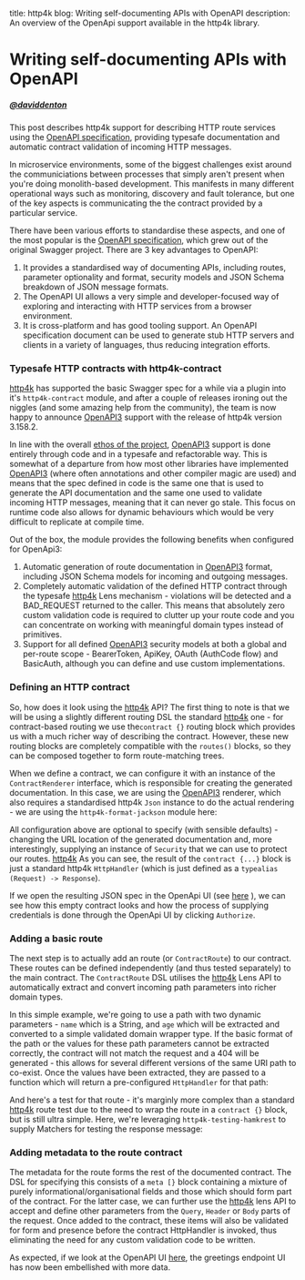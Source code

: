 title: http4k blog: Writing self-documenting APIs with OpenAPI
description: An overview of the OpenApi support available in the http4k library.

# Writing self-documenting APIs with OpenAPI

##### [@daviddenton][github]

This post describes http4k support for describing HTTP route services using the [OpenAPI specification], providing typesafe documentation and automatic contract validation of incoming 
HTTP messages.

In microservice environments, some of the biggest challenges exist around the communiciations between processes that simply aren't present when you're doing monolith-based development. This manifests in many different operational ways such as monitoring, discovery and fault tolerance, but one of the key aspects is communicating the the contract provided by a particular service.

There have been various efforts to standardise these aspects, and one of the most popular is the [OpenAPI specification], which grew out of the original Swagger project. There are 3 key advantages to OpenAPI:

1. It provides a standardised way of documenting APIs, including routes, parameter optionality and format, security models and JSON Schema breakdown of JSON message formats.
1. The OpenAPI UI allows a very simple and developer-focused way of exploring and interacting with HTTP services from a browser environment.
1. It is cross-platform and has good tooling support. An OpenAPI specification document can be used to generate stub HTTP servers and clients in a variety of languages, thus reducing integration efforts.

### Typesafe HTTP contracts with http4k-contract

[http4k] has supported the basic Swagger spec for a while via a plugin into it's `http4k-contract` module, and after a couple of releases ironing out the niggles (and some amazing help from the community), the team is now happy to announce [OpenAPI3] support with the release of http4k version 3.158.2.

In line with the overall [ethos of the project](/rationale), [OpenAPI3] support is done entirely through code and in a typesafe and refactorable way. This is somewhat of a departure from how most other libraries have implemented [OpenAPI3] (where often annotations and other compiler magic are used) and means that the spec defined in code is the same one that is used to generate the API documentation and the same one used to validate incoming HTTP messages, meaning that it can never go stale. This focus on runtime code also allows for dynamic behaviours which would be very difficult to replicate at compile time.

Out of the box, the module provides the following benefits when configured for OpenApi3:

1. Automatic generation of route documentation in [OpenAPI3] format, including JSON Schema models for incoming and outgoing messages.
1. Completely automatic validation of the defined HTTP contract through the typesafe [http4k] Lens mechanism - violations will be detected and a BAD_REQUEST returned to the caller. This means that absolutely zero custom validation code is required to clutter up your route code and you can concentrate on working with meaningful domain types instead of primitives.
1. Support for all defined [OpenAPI3] security models at both a global and per-route scope - BearerToken, ApiKey, OAuth (AuthCode flow) and BasicAuth, although you can define and use custom implementations.

### Defining an HTTP contract
So, how does it look using the [http4k] API? The first thing to note is that we will be using a slightly different routing DSL the standard [http4k] one - for contract-based routing we use the`contract {}` routing block which provides us with a much richer way of describing the contract. However, these new routing blocks are completely compatible with the `routes()` blocks, so they can be composed together to form route-matching trees.

When we define a contract, we can configure it with an instance of the `ContractRenderer` interface, which is responsible for creating the generated documentation. In this case, we are using the [OpenAPI3] renderer, which also requires a standardised http4k `Json` instance to do the actual rendering - we are using the `http4k-format-jackson` module here:

<script src="https://gist-it.appspot.com/https://github.com/http4k/http4k/blob/master/src/docs/blog/self_documenting_apis/empty_contract.kt"></script>

All configuration above are optional to specify (with sensible defaults) - changing the URL location of the generated documentation and, more interestingly, supplying an instance of `Security` that we can use to protect our routes. [http4k] 
As you can see, the result of the `contract {...}` block is just a standard http4k `HttpHandler` (which is just defined as a `typealias (Request) -> Response`).

If we open the resulting JSON spec in the OpenApi UI (see [here](https://www.http4k.org/openapi3/?url=https%3A%2F%2Fraw.githubusercontent.com%2Fhttp4k%2Fhttp4k%2Fmaster%2Fsrc%2Fdocs%2Fblog%2Fself_documenting_apis%2Fempty_contract.json) ), we can see how this empty contract looks and how the process of supplying credentials is done through the OpenApi UI by clicking `Authorize`.

### Adding a basic route
The next step is to actually add an route (or `ContractRoute`) to our contract. These routes can be defined independently (and thus tested separately) to the main contract. The `ContractRoute` DSL utilises the [http4k] Lens API to automatically extract and convert incoming path parameters into richer domain types. 

In this simple example, we're going to use a path with two dynamic parameters - `name` which is a String, and `age` which will be extracted and converted to a simple validated domain wrapper type. If the basic format of the path or the values for these path parameters cannot be extracted correctly, the contract will not match the request and a 404 will be generated - this allows for several different versions of the same URI path to co-exist. Once the values have been extracted, they are passed to a function which will return a pre-configured `HttpHandler` for that path:

<script src="https://gist-it.appspot.com/https://github.com/http4k/http4k/blob/master/src/docs/blog/self_documenting_apis/basic_route.kt"></script>

And here's a test for that route - it's marginly more complex than a standard [http4k] route test due to the need to wrap the route in a `contract {}` block, but is still ultra simple. Here, we're leveraging `http4k-testing-hamkrest` to supply Matchers for testing the response message:

<script src="https://gist-it.appspot.com/https://github.com/http4k/http4k/blob/master/src/docs/blog/self_documenting_apis/basic_route_test.kt"></script>

### Adding metadata to the route contract
The metadata for the route forms the rest of the documented contract. The DSL for specifying this consists of a `meta [}` block containing a mixture of purely informational/organisational fields and those which should form part of the contract. For the latter case, we can further use the [http4k] lens API to accept and define other parameters from the `Query`, `Header` or `Body` parts of the request. Once added to the contract, these items will also be validated for form and presence before the contract HttpHandler is invoked, thus eliminating the need for any custom validation code to be written.

<script src="https://gist-it.appspot.com/https://github.com/http4k/http4k/blob/master/src/docs/blog/self_documenting_apis/metadata_route.kt"></script>

As expected, if we look at the OpenAPI UI [here](https://www.http4k.org/openapi3/?url=https%3A%2F%2Fraw.githubusercontent.com%2Fhttp4k%2Fhttp4k%2Fmaster%2Fsrc%2Fdocs%2Fblog%2Fself_documenting_apis%2Fmetadata_contract.json), the greetings endpoint UI has now been embellished with more data.

[github]: http://github.com/daviddenton
[http4k]: https://http4k.org
[OpenAPI specification]: https://swagger.io/specification/
[OpenAPI3]: https://www.openapis.org/
